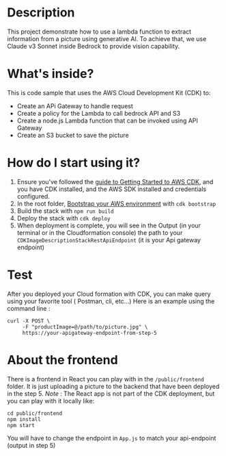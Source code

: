 
# Description
This project demonstrate how to use a lambda function to extract information from a picture using generative AI.
To achieve that, we use Claude v3 Sonnet inside Bedrock to provide vision capability.

# What's inside?
This is code sample that uses the AWS Cloud Development Kit (CDK) to:
* Create an APi Gateway to handle request
* Create a policy for the Lambda to call bedrock API and S3
* Create a node.js Lambda function that can be invoked using API Gateway
* Create an S3 bucket to save the picture

# How do I start using it?
1. Ensure you've followed the [guide to Getting Started to AWS CDK](https://docs.aws.amazon.com/cdk/latest/guide/getting_started.html), and you have CDK installed, and the AWS SDK installed and credentials configured. 
2. In the root folder, [Bootstrap your AWS environment](https://docs.aws.amazon.com/cdk/latest/guide/serverless_example.html#serverless_example_deploy_and_test) with `cdk bootstrap`
3. Build the stack with `npm run build`
4. Deploy the  stack with `cdk deploy`
5. When deployment is complete, you will see in the Output (in your terminal or in the Cloudformation console) the path to your `CDKImageDescriptionStackRestApiEndpoint` (it is your Api gateway endpoint)

# Test
After you deployed your Cloud formation with CDK, you can make query using your favorite tool ( Postman, cli, etc...)
Here is an example using the command line :
```
curl -X POST \
     -F "productImage=@/path/to/picture.jpg" \
     https://your-apigateway-endpoint-from-step-5
```


# About the frontend

There is a frontend in React you can play with in the `/public/frontend` folder.
It is just uploading a picture to the backend that have been deployed in the step 5.
*Note* : The React app is not part of the CDK deployment, but you can play with it locally like:
```
cd public/frontend
npm install
npm start
```

You will have to change the endpoint in `App.js` to match your api-endpoint (output in step 5)